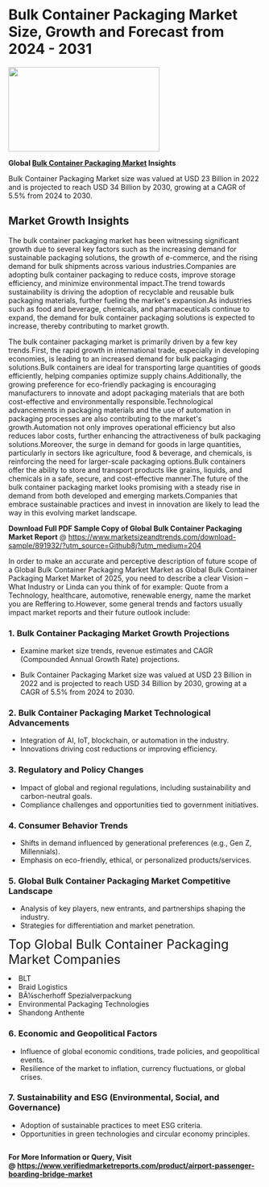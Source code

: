 <H1>Bulk Container Packaging Market Size, Growth and Forecast from 2024 - 2031</H1><img class="aligncenter size-medium wp-image-584254" src="https://thirdeyenews.in/wp-content/uploads/2024/09/Global-Market-Research-300x168.jpeg" alt="" width="300" height="168" /><p><strong>Global&nbsp;<a href="https://www.marketsizeandtrends.com/download-sample/891932/?utm_source=Github8j?utm_medium=204">Bulk Container Packaging Market</a> Insights</strong></p><p>Bulk Container Packaging Market size was valued at USD 23 Billion in 2022 and is projected to reach USD 34 Billion by 2030, growing at a CAGR of 5.5% from 2024 to 2030.</p><p><h2>Market Growth Insights</h2> <p>The bulk container packaging market has been witnessing significant growth due to several key factors such as the increasing demand for sustainable packaging solutions, the growth of e-commerce, and the rising demand for bulk shipments across various industries.Companies are adopting bulk container packaging to reduce costs, improve storage efficiency, and minimize environmental impact.The trend towards sustainability is driving the adoption of recyclable and reusable bulk packaging materials, further fueling the market's expansion.As industries such as food and beverage, chemicals, and pharmaceuticals continue to expand, the demand for bulk container packaging solutions is expected to increase, thereby contributing to market growth.</p> <p>The bulk container packaging market is primarily driven by a few key trends.First, the rapid growth in international trade, especially in developing economies, is leading to an increased demand for bulk packaging solutions.Bulk containers are ideal for transporting large quantities of goods efficiently, helping companies optimize supply chains.Additionally, the growing preference for eco-friendly packaging is encouraging manufacturers to innovate and adopt packaging materials that are both cost-effective and environmentally responsible.Technological advancements in packaging materials and the use of automation in packaging processes are also contributing to the market's growth.Automation not only improves operational efficiency but also reduces labor costs, further enhancing the attractiveness of bulk packaging solutions.Moreover, the surge in demand for goods in large quantities, particularly in sectors like agriculture, food & beverage, and chemicals, is reinforcing the need for larger-scale packaging options.Bulk containers offer the ability to store and transport products like grains, liquids, and chemicals in a safe, secure, and cost-effective manner.The future of the bulk container packaging market looks promising with a steady rise in demand from both developed and emerging markets.Companies that embrace sustainable practices and invest in innovation are likely to lead the way in this evolving market landscape.</p> <p><span class=""><strong>Download Full PDF Sample Copy of Global Bulk Container Packaging Market Report</strong> @ <a href="https://www.marketsizeandtrends.com/download-sample/891932/?utm_source=Github8j?utm_medium=204" target="_blank">https://www.marketsizeandtrends.com/download-sample/891932/?utm_source=Github8j?utm_medium=204</a></span></p><p>In order to make an accurate and perceptive description of future scope of a Global&nbsp;Bulk Container Packaging Market Market as Global&nbsp;Bulk Container Packaging Market Market of 2025, you need to describe a clear Vision &ndash; What Industry or Linda can you think of for example: Quote from a Technology, healthcare, automotive, renewable energy, name the market you are Reffering to.However, some general trends and factors usually impact market reports and their future outlook include:</p><h3>1.&nbsp;<strong>Bulk Container Packaging Market Growth Projections</strong></h3><ul><li>Examine market size trends, revenue estimates and CAGR (Compounded Annual Growth Rate) projections.</li><li><p>Bulk Container Packaging Market size was valued at USD 23 Billion in 2022 and is projected to reach USD 34 Billion by 2030, growing at a CAGR of 5.5% from 2024 to 2030.</p></li></ul><h3>2.&nbsp;<strong>Bulk Container Packaging Market Technological Advancements</strong></h3><ul><li>Integration of AI, IoT, blockchain, or automation in the industry.</li><li>Innovations driving cost reductions or improving efficiency.</li></ul><h3>3.&nbsp;<strong>Regulatory and Policy Changes</strong></h3><ul><li>Impact of global and regional regulations, including sustainability and carbon-neutral goals.</li><li>Compliance challenges and opportunities tied to government initiatives.</li></ul><h3>4.&nbsp;<strong>Consumer Behavior Trends</strong></h3><ul><li>Shifts in demand influenced by generational preferences (e.g., Gen Z, Millennials).</li><li>Emphasis on eco-friendly, ethical, or personalized products/services.</li></ul><h3>5.&nbsp;<strong>Global Bulk Container Packaging Market Competitive Landscape</strong></h3><ul><li>Analysis of key players, new entrants, and partnerships shaping the industry.</li><li>Strategies for differentiation and market penetration.</li></ul><p data-pm-slice="1 1 []"><span style="color: inherit; font-family: inherit; font-size: 25px;">Top Global Bulk Container Packaging Market Companies</span></p><div class="" data-test-id=""><p><li>BLT</li><li> Braid Logistics</li><li> BÃ¼scherhoff Spezialverpackung</li><li> Environmental Packaging Technologies</li><li> Shandong Anthente</li></p></div><h3>6.&nbsp;<strong>Economic and Geopolitical Factors</strong></h3><ul><li>Influence of global economic conditions, trade policies, and geopolitical events.</li><li>Resilience of the market to inflation, currency fluctuations, or global crises.</li></ul><h3>7.&nbsp;<strong>Sustainability and ESG (Environmental, Social, and Governance)</strong></h3><ul><li>Adoption of sustainable practices to meet ESG criteria.</li><li>Opportunities in green technologies and circular economy principles.</li></ul><h2><strong style="font-size: 14px;">For More Information or Query, Visit @&nbsp;</strong><a style="background-color: #ffffff; font-size: 14px;" href="https://www.marketsizeandtrends.com/report/bulk-container-packaging-market-/" target="_blank">https://www.verifiedmarketreports.com/product/airport-passenger-boarding-bridge-market</a></h2>